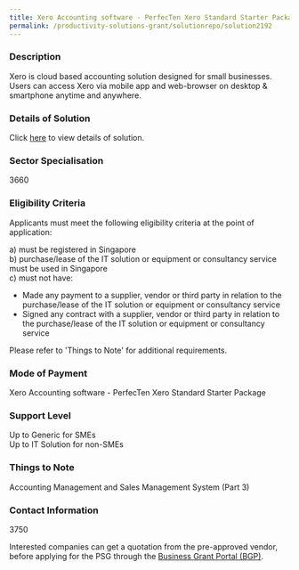 ```yaml
---
title: Xero Accounting software - PerfecTen Xero Standard Starter Package
permalink: /productivity-solutions-grant/solutionrepo/solution2192
---
```


### Description

Xero is cloud based accounting solution designed for small businesses. Users can access Xero via mobile app and web-browser on desktop & smartphone anytime and anywhere.

### Details of Solution

Click <a href='Perfecten Corporate Services Pte Ltd' target='_blank' rel='noopener'>here</a> to view details of solution.

### Sector Specialisation

3660

### Eligibility Criteria

Applicants must meet the following eligibility criteria at the point of application:

a) must be registered in Singapore <br>
b) purchase/lease of the IT solution or equipment or consultancy service must be used in Singapore <br>
c) must not have:
- Made any payment to a supplier, vendor or third party in relation to the purchase/lease of the IT solution or equipment or consultancy service
- Signed any contract with a supplier, vendor or third party in relation to the purchase/lease of the IT solution or equipment or consultancy service

Please refer to 'Things to Note' for additional requirements.

### Mode of Payment
Xero Accounting software - PerfecTen Xero Standard Starter Package

### Support Level
Up to Generic for SMEs <br>
Up to IT Solution for non-SMEs

### Things to Note
Accounting Management and Sales Management System (Part 3)

### Contact Information
3750

Interested companies can get a quotation from the pre-approved vendor, before applying for the PSG through the <a target='_blank' rel='noopener' href='https://www.businessgrants.gov.sg/'>Business Grant Portal (BGP)</a>.
